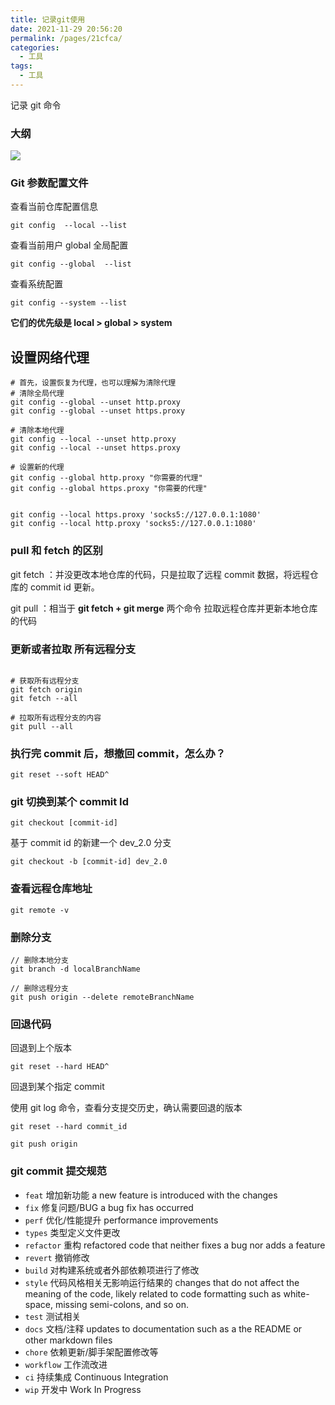 ```yaml
---
title: 记录git使用
date: 2021-11-29 20:56:20
permalink: /pages/21cfca/
categories:
  - 工具
tags:
  - 工具
---
```


记录 git 命令

### 大纲

![](https://raw.gitmirror.com/GanChuanYin/picture/main/blog/20211129210823.png)

### Git 参数配置文件

查看当前仓库配置信息

```shell
git config  --local --list
```

查看当前用户 global 全局配置

```shell
git config --global  --list
```

查看系统配置

```shell
git config --system --list
```

**它们的优先级是 local > global > system**

## 设置网络代理

```shell
# 首先，设置恢复为代理，也可以理解为清除代理 
# 清除全局代理
git config --global --unset http.proxy
git config --global --unset https.proxy

# 清除本地代理
git config --local --unset http.proxy
git config --local --unset https.proxy

# 设置新的代理
git config --global http.proxy "你需要的代理"
git config --global https.proxy "你需要的代理"


git config --local https.proxy 'socks5://127.0.0.1:1080' 
git config --local http.proxy 'socks5://127.0.0.1:1080' 

```

### pull 和 fetch 的区别

git fetch ：并没更改本地仓库的代码，只是拉取了远程 commit 数据，将远程仓库的 commit id 更新。

git pull ：相当于 **git fetch + git merge** 两个命令 拉取远程仓库并更新本地仓库的代码

### 更新或者拉取 所有远程分支

```shell

# 获取所有远程分支
git fetch origin
git fetch --all

# 拉取所有远程分支的内容
git pull --all
```

### 执行完 commit 后，想撤回 commit，怎么办？

```shell
git reset --soft HEAD^
```

### git 切换到某个 commit Id

```shell
git checkout [commit-id]
```

基于 commit id 的新建一个 dev_2.0 分支

```shell
git checkout -b [commit-id] dev_2.0
```

### 查看远程仓库地址

```shell
git remote -v
```

### 删除分支

```shell
// 删除本地分支
git branch -d localBranchName

// 删除远程分支
git push origin --delete remoteBranchName
```

### 回退代码

回退到上个版本

```shell
git reset --hard HEAD^
```

回退到某个指定 commit

使用 git log 命令，查看分支提交历史，确认需要回退的版本

```shell
git reset --hard commit_id

git push origin
```

### git commit 提交规范

- `feat` 增加新功能 a new feature is introduced with the changes
- `fix` 修复问题/BUG a bug fix has occurred
- `perf` 优化/性能提升 performance improvements
- `types` 类型定义文件更改
- `refactor` 重构 refactored code that neither fixes a bug nor adds a feature
- `revert` 撤销修改
- `build` 对构建系统或者外部依赖项进行了修改
- `style` 代码风格相关无影响运行结果的 changes that do not affect the meaning of the code, likely related to code formatting such as white-space, missing semi-colons, and so on.
- `test` 测试相关
- `docs` 文档/注释 updates to documentation such as a the README or other markdown files
- `chore` 依赖更新/脚手架配置修改等
- `workflow` 工作流改进
- `ci` 持续集成 Continuous Integration
- `wip` 开发中 Work In Progress
